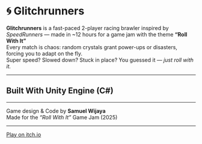 # 🌀 Glitchrunners

**Glitchrunners** is a fast-paced 2-player racing brawler inspired by *SpeedRunners* — made in ~12 hours for a game jam with the theme **“Roll With It”**  
Every match is chaos: random crystals grant power-ups or disasters, forcing you to adapt on the fly.  
Super speed? Slowed down? Stuck in place? You guessed it — *just roll with it.*

---

## Built With **Unity Engine (C#)**
  
---


Game design & Code by **Samuel Wijaya**  
Made for the *“Roll With It”* Game Jam (2025)

---

[Play on itch.io](https://gygabyte.itch.io/glitchrunners)

